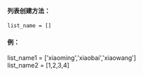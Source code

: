 

#### 列表创建方法：
`list_name = [] `

        
  #### 例：

list_name1 = ['xiaoming','xiaobai','xiaowang']  
list_name2 = [1,2,3,4]

